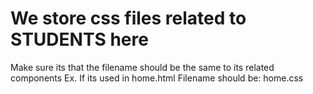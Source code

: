 # We store css files related to STUDENTS here

Make sure its that the filename should be the same to its related components
Ex. 
    If its used in home.html
    Filename should be:
        home.css